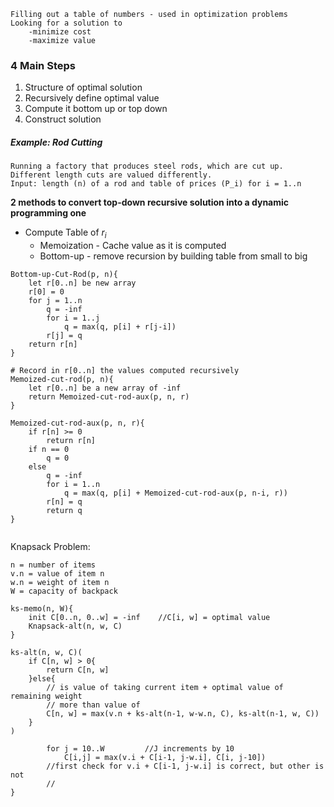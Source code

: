 	Filling out a table of numbers - used in optimization problems
	Looking for a solution to
		-minimize cost
		-maximize value

### 4 Main Steps
1. Structure of optimal solution
2. Recursively define optimal value
3. Compute it bottom up or top down
4. Construct solution

##### Example: Rod Cutting
	Running a factory that produces steel rods, which are cut up. Different length cuts are valued differently.
	Input: length (n) of a rod and table of prices (P_i) for i = 1..n

**2 methods to convert top-down recursive solution into a dynamic programming one**
- Compute Table of $r_i$ 
	- Memoization - Cache value as it is computed
	- Bottom-up - remove recursion by building table from small to big

```
Bottom-up-Cut-Rod(p, n){
	let r[0..n] be new array
	r[0] = 0
	for j = 1..n
		q = -inf
		for i = 1..j
			q = max(q, p[i] + r[j-i])
		r[j] = q
	return r[n]
}

# Record in r[0..n] the values computed recursively
Memoized-cut-rod(p, n){
	let r[0..n] be a new array of -inf
	return Memoized-cut-rod-aux(p, n, r)	
}

Memoized-cut-rod-aux(p, n, r){
	if r[n] >= 0
		return r[n]
	if n == 0
		q = 0
	else
		q = -inf
		for i = 1..n
			q = max(q, p[i] + Memoized-cut-rod-aux(p, n-i, r))
		r[n] = q
		return q
}


```

Knapsack Problem:
```
n = number of items
v.n = value of item n
w.n = weight of item n
W = capacity of backpack

ks-memo(n, W){
	init C[0..n, 0..w] = -inf    //C[i, w] = optimal value
	Knapsack-alt(n, w, C)
}

ks-alt(n, w, C)(
	if C[n, w] > 0{
		return C[n, w]
	}else{
		// is value of taking current item + optimal value of remaining weight
		// more than value of 
		C[n, w] = max(v.n + ks-alt(n-1, w-w.n, C), ks-alt(n-1, w, C))
	}
)

		for j = 10..W         //J increments by 10
			C[i,j] = max(v.i + C[i-1, j-w.i], C[i, j-10])
		//first check for v.i + C[i-1, j-w.i] is correct, but other is not
		//
}
```